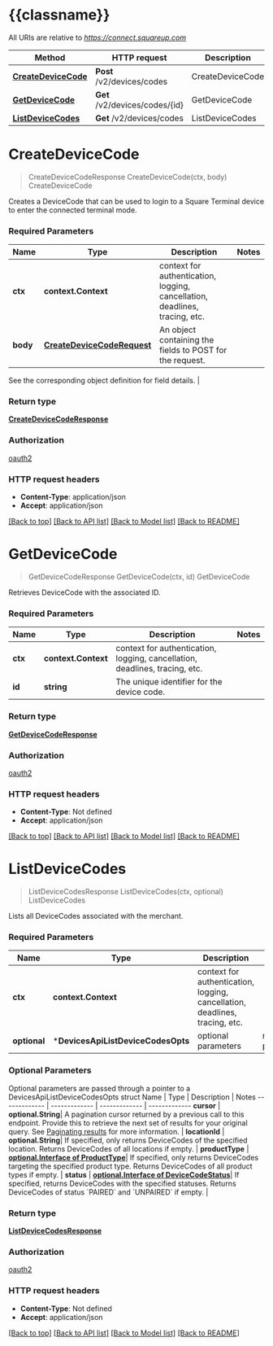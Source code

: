 # {{classname}}

All URIs are relative to *https://connect.squareup.com*

 Method                                                 | HTTP request                   | Description      
--------------------------------------------------------|--------------------------------|------------------
 [**CreateDeviceCode**](DevicesApi.md#CreateDeviceCode) | **Post** /v2/devices/codes     | CreateDeviceCode 
 [**GetDeviceCode**](DevicesApi.md#GetDeviceCode)       | **Get** /v2/devices/codes/{id} | GetDeviceCode    
 [**ListDeviceCodes**](DevicesApi.md#ListDeviceCodes)   | **Get** /v2/devices/codes      | ListDeviceCodes  

# **CreateDeviceCode**

> CreateDeviceCodeResponse CreateDeviceCode(ctx, body)
> CreateDeviceCode

Creates a DeviceCode that can be used to login to a Square Terminal device to enter the connected terminal mode.

### Required Parameters

 Name     | Type                                                      | Description                                                                 | Notes 
----------|-----------------------------------------------------------|-----------------------------------------------------------------------------|-------
 **ctx**  | **context.Context**                                       | context for authentication, logging, cancellation, deadlines, tracing, etc. 
 **body** | [**CreateDeviceCodeRequest**](CreateDeviceCodeRequest.md) | An object containing the fields to POST for the request.                    

See the corresponding object definition for field details. |

### Return type

[**CreateDeviceCodeResponse**](CreateDeviceCodeResponse.md)

### Authorization

[oauth2](../README.md#oauth2)

### HTTP request headers

- **Content-Type**: application/json
- **Accept**: application/json

[[Back to top]](#) [[Back to API list]](../README.md#documentation-for-api-endpoints) [[Back to Model list]](../README.md#documentation-for-models) [[Back to README]](../README.md)

# **GetDeviceCode**

> GetDeviceCodeResponse GetDeviceCode(ctx, id)
> GetDeviceCode

Retrieves DeviceCode with the associated ID.

### Required Parameters

 Name    | Type                | Description                                                                 | Notes 
---------|---------------------|-----------------------------------------------------------------------------|-------
 **ctx** | **context.Context** | context for authentication, logging, cancellation, deadlines, tracing, etc. 
 **id**  | **string**          | The unique identifier for the device code.                                  |

### Return type

[**GetDeviceCodeResponse**](GetDeviceCodeResponse.md)

### Authorization

[oauth2](../README.md#oauth2)

### HTTP request headers

- **Content-Type**: Not defined
- **Accept**: application/json

[[Back to top]](#) [[Back to API list]](../README.md#documentation-for-api-endpoints) [[Back to Model list]](../README.md#documentation-for-models) [[Back to README]](../README.md)

# **ListDeviceCodes**

> ListDeviceCodesResponse ListDeviceCodes(ctx, optional)
> ListDeviceCodes

Lists all DeviceCodes associated with the merchant.

### Required Parameters

 Name         | Type                               | Description                                                                 | Notes                
--------------|------------------------------------|-----------------------------------------------------------------------------|----------------------
 **ctx**      | **context.Context**                | context for authentication, logging, cancellation, deadlines, tracing, etc. 
 **optional** | ***DevicesApiListDeviceCodesOpts** | optional parameters                                                         | nil if no parameters 

### Optional Parameters

Optional parameters are passed through a pointer to a DevicesApiListDeviceCodesOpts struct
Name | Type | Description | Notes
------------- | ------------- | ------------- | -------------
**cursor** | **optional.String**| A pagination cursor returned by a previous call to this endpoint. Provide this to
retrieve the next set of results for your original query.
See [Paginating results](https://developer.squareup.com/docs/working-with-apis/pagination) for more information. |
**locationId** | **optional.String**| If specified, only returns DeviceCodes of the specified location. Returns
DeviceCodes of all locations if empty. |
**productType** | [**optional.Interface of ProductType**](.md)| If specified, only returns DeviceCodes targeting the
specified product type. Returns DeviceCodes of all product types if empty. |
**status** | [**optional.Interface of DeviceCodeStatus**](.md)| If specified, returns DeviceCodes with the specified
statuses. Returns DeviceCodes of status &#x60;PAIRED&#x60; and &#x60;UNPAIRED&#x60; if empty. |

### Return type

[**ListDeviceCodesResponse**](ListDeviceCodesResponse.md)

### Authorization

[oauth2](../README.md#oauth2)

### HTTP request headers

- **Content-Type**: Not defined
- **Accept**: application/json

[[Back to top]](#) [[Back to API list]](../README.md#documentation-for-api-endpoints) [[Back to Model list]](../README.md#documentation-for-models) [[Back to README]](../README.md)

